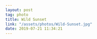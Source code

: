 ```yaml
---
layout: post
tag: photo
title: Wild Sunset
link: "/assets/photos/Wild-Sunset.jpg"
date: 2019-07-21 11:34:21
---
```

